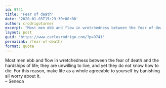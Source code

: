 ```yaml
---
id: 9741
title: 'Fear of death'
date: '2020-01-03T15:29:30+00:00'
author: crodrigoturner
excerpt: "Most men ebb and flow in wretchedness between the fear of death and the hardships of life; they are unwilling to live, and yet they do not know how to die. For this reason, make life as a whole agreeable to yourself by banishing all worry about it. </br>\n- Seneca"
layout: post
guid: 'https://www.carlosrodrigo.com/?p=9741'
permalink: /fear-of-death/
format: quote
---
```


Most men ebb and flow in wretchedness between the fear of death and the hardships of life; they are unwilling to live, and yet they do not know how to die. For this reason, make life as a whole agreeable to yourself by banishing all worry about it.  
– Seneca